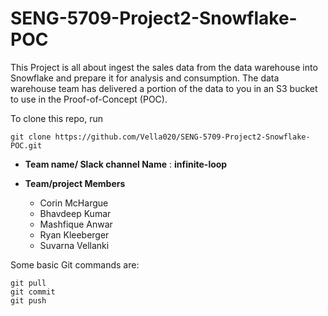
# SENG-5709-Project2-Snowflake-POC 
This Project is all about ingest the sales data from the data warehouse
into Snowflake and prepare it for analysis and consumption. The data warehouse team has delivered a
portion of the data to you in an S3 bucket to use in the Proof-of-Concept (POC).


To clone this repo, run 

`git clone https://github.com/Vella020/SENG-5709-Project2-Snowflake-POC.git`

- **Team name/ Slack channel Name** : **infinite-loop**


- **Team/project Members**
   - Corin McHargue
   - Bhavdeep Kumar
   - Mashfique Anwar
   - Ryan Kleeberger
   - Suvarna Vellanki

Some basic Git commands are:
```
git pull
git commit
git push
```

